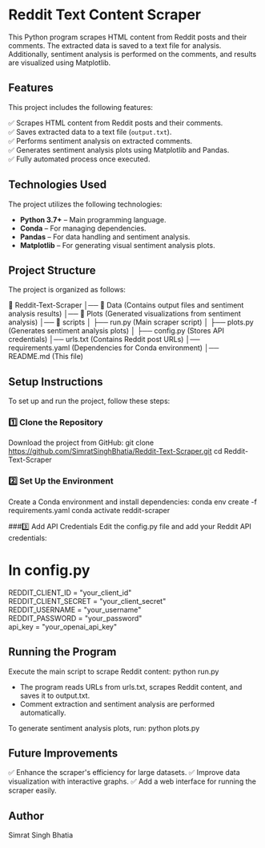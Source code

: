 # Reddit Text Content Scraper

This Python program scrapes HTML content from Reddit posts and their comments. The extracted data is saved to a text file for analysis. Additionally, sentiment analysis is performed on the comments, and results are visualized using Matplotlib.

## Features

This project includes the following features:

✅ Scrapes HTML content from Reddit posts and their comments.  
✅ Saves extracted data to a text file (`output.txt`).  
✅ Performs sentiment analysis on extracted comments.  
✅ Generates sentiment analysis plots using Matplotlib and Pandas.  
✅ Fully automated process once executed.  

## Technologies Used

The project utilizes the following technologies:

- **Python 3.7+** – Main programming language.  
- **Conda** – For managing dependencies.  
- **Pandas** – For data handling and sentiment analysis.  
- **Matplotlib** – For generating visual sentiment analysis plots.  

## Project Structure

The project is organized as follows:

📁 Reddit-Text-Scraper
│── 📁 Data (Contains output files and sentiment analysis results)
│── 📁 Plots (Generated visualizations from sentiment analysis)
│── 📁 scripts
│ ├── run.py (Main scraper script)
│ ├── plots.py (Generates sentiment analysis plots)
│ ├── config.py (Stores API credentials)
│── urls.txt (Contains Reddit post URLs)
│── requirements.yaml (Dependencies for Conda environment)
│── README.md (This file)

## Setup Instructions

To set up and run the project, follow these steps:

### 1️⃣ Clone the Repository
Download the project from GitHub:
git clone https://github.com/SimratSinghBhatia/Reddit-Text-Scraper.git
cd Reddit-Text-Scraper

### 2️⃣ Set Up the Environment
Create a Conda environment and install dependencies:
conda env create -f requirements.yaml
conda activate reddit-scraper

###3️⃣ Add API Credentials
Edit the config.py file and add your Reddit API credentials:
# In config.py  
REDDIT_CLIENT_ID = "your_client_id"  
REDDIT_CLIENT_SECRET = "your_client_secret"  
REDDIT_USERNAME = "your_username"  
REDDIT_PASSWORD = "your_password"  
api_key = "your_openai_api_key"  

## Running the Program
Execute the main script to scrape Reddit content:
python run.py

- The program reads URLs from urls.txt, scrapes Reddit content, and saves it to output.txt.
- Comment extraction and sentiment analysis are performed automatically.
  
To generate sentiment analysis plots, run:
python plots.py

## Future Improvements
✅ Enhance the scraper's efficiency for large datasets.
✅ Improve data visualization with interactive graphs.
✅ Add a web interface for running the scraper easily.

## Author
Simrat Singh Bhatia
